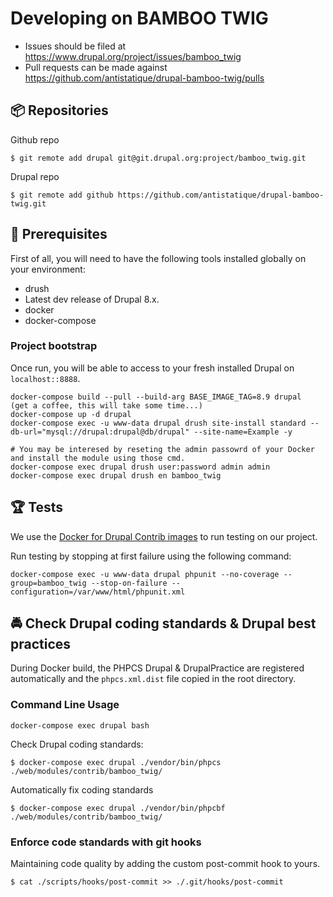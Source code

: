 # Developing on BAMBOO TWIG

* Issues should be filed at
https://www.drupal.org/project/issues/bamboo_twig
* Pull requests can be made against
https://github.com/antistatique/drupal-bamboo-twig/pulls

## 📦 Repositories

Github repo
  ```
  $ git remote add drupal git@git.drupal.org:project/bamboo_twig.git
  ```

Drupal repo
  ```
  $ git remote add github https://github.com/antistatique/drupal-bamboo-twig.git
  ```

## 🔧 Prerequisites

First of all, you will need to have the following tools installed
globally on your environment:

  * drush
  * Latest dev release of Drupal 8.x.
  * docker
  * docker-compose

### Project bootstrap

Once run, you will be able to access to your fresh installed Drupal on `localhost::8888`.

    docker-compose build --pull --build-arg BASE_IMAGE_TAG=8.9 drupal
    (get a coffee, this will take some time...)
    docker-compose up -d drupal
    docker-compose exec -u www-data drupal drush site-install standard --db-url="mysql://drupal:drupal@db/drupal" --site-name=Example -y
    
    # You may be interesed by reseting the admin passowrd of your Docker and install the module using those cmd.
    docker-compose exec drupal drush user:password admin admin
    docker-compose exec drupal drush en bamboo_twig

## 🏆 Tests

We use the [Docker for Drupal Contrib images](https://hub.docker.com/r/wengerk/drupal-for-contrib) to run testing on our project.

Run testing by stopping at first failure using the following command:

    docker-compose exec -u www-data drupal phpunit --no-coverage --group=bamboo_twig --stop-on-failure --configuration=/var/www/html/phpunit.xml

## 🚔 Check Drupal coding standards & Drupal best practices

During Docker build, the PHPCS Drupal & DrupalPractice are registered automatically and the `phpcs.xml.dist` file copied in the root directory. 

### Command Line Usage

    docker-compose exec drupal bash

Check Drupal coding standards:

  ```
  $ docker-compose exec drupal ./vendor/bin/phpcs ./web/modules/contrib/bamboo_twig/
  ```

Automatically fix coding standards

  ```
  $ docker-compose exec drupal ./vendor/bin/phpcbf ./web/modules/contrib/bamboo_twig/
  ```

### Enforce code standards with git hooks

Maintaining code quality by adding the custom post-commit hook to yours.

  ```
  $ cat ./scripts/hooks/post-commit >> ./.git/hooks/post-commit
  ```
